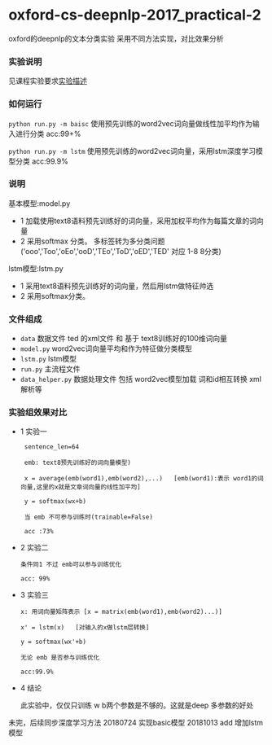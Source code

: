 # oxford-cs-deepnlp-2017_practical-2
  oxford的deepnlp的文本分类实验
  采用不同方法实现，对比效果分析

### 实验说明
   见课程实验要求[实验描述](https://github.com/oxford-cs-deepnlp-2017/practical-2)

### 如何运行
`python run.py -m baisc` 使用预先训练的word2vec词向量做线性加平均作为输入进行分类 acc:99+%

`python run.py -m lstm`  使用预先训练的word2vec词向量，采用lstm深度学习模型分类 acc:99.9%

### 说明

基本模型:model.py
* 1 加载使用text8语料预先训练好的词向量，采用加权平均作为每篇文章的词向量
* 2 采用softmax 分类。 多标签转为多分类问题 ('ooo','Too','oEo','ooD','TEo','ToD','oED','TED' 对应 1-8 8分类)

lstm模型:lstm.py
* 1 采用text8语料预先训练好的词向量，然后用lstm做特征帅选
* 2 采用softmax分类。

### 文件组成
 
 * `data` 数据文件 ted 的xml文件 和 基于 text8训练好的100维词向量
 * `model.py` word2vec词向量平均和作为特征做分类模型
 * `lstm.py`  lstm模型
 * `run.py` 主流程文件
 * `data_helper.py` 数据处理文件 包括 word2vec模型加载 词和id相互转换 xml解析等

### 实验组效果对比
  
  * 1 实验一
     
     ```
      sentence_len=64 
      
      emb: text8预先训练好的词向量模型)
      
      x = average(emb(word1),emb(word2),...)   [emb(word1):表示 word1的词向量,这里的x就是文章词向量的线性加平均]
      
      y = softmax(wx+b)
      
      当 emb 不可参与训练时(trainable=False)
      
      acc :73%
      ```

  * 2 实验二
      
      ```
      条件同1 不过 emb可以参与训练优化
      
      acc: 99%
      ```

  * 3 实验三
      
      ```
      x: 用词向量矩阵表示 [x = matrix(emb(word1),emb(word2)...)]
      
      x' = lstm(x)   [对输入的x做lstm层转换]
      
      y = softmax(wx'+b)
      
      无论 emb 是否参与训练优化
      
      acc:99.9%
      ```

   * 4 结论
  
      此实验中，仅仅只训练 w b两个参数是不够的。这就是deep 多参数的好处

未完，后续同步深度学习方法
20180724 实现basic模型
20181013 add 增加lstm模型



